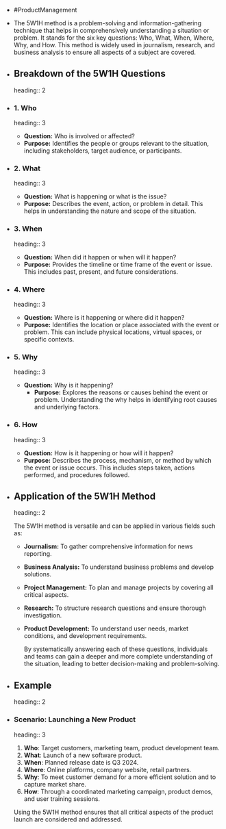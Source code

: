 - #ProductManagement
- The 5W1H method is a problem-solving and information-gathering technique that helps in comprehensively understanding a situation or problem. It stands for the six key questions: Who, What, When, Where, Why, and How. This method is widely used in journalism, research, and business analysis to ensure all aspects of a subject are covered.
- ## Breakdown of the 5W1H Questions
  heading:: 2
- ### 1. Who
  heading:: 3
	- **Question:** Who is involved or affected?
	- **Purpose:** Identifies the people or groups relevant to the situation, including stakeholders, target audience, or participants.
- ### 2. What
  heading:: 3
	- **Question:** What is happening or what is the issue?
	- **Purpose:** Describes the event, action, or problem in detail. This helps in understanding the nature and scope of the situation.
- ### 3. When
  heading:: 3
	- **Question:** When did it happen or when will it happen?
	- **Purpose:** Provides the timeline or time frame of the event or issue. This includes past, present, and future considerations.
- ### 4. Where
  heading:: 3
	- **Question:** Where is it happening or where did it happen?
	- **Purpose:** Identifies the location or place associated with the event or problem. This can include physical locations, virtual spaces, or specific contexts.
- ### 5. Why
  heading:: 3
	- **Question:** Why is it happening?
		- **Purpose:** Explores the reasons or causes behind the event or problem. Understanding the why helps in identifying root causes and underlying factors.
- ### 6. How
  heading:: 3
	- **Question:** How is it happening or how will it happen?
	- **Purpose:** Describes the process, mechanism, or method by which the event or issue occurs. This includes steps taken, actions performed, and procedures followed.
- ## Application of the 5W1H Method
  heading:: 2
  
  The 5W1H method is versatile and can be applied in various fields such as:
	- **Journalism:** To gather comprehensive information for news reporting.
	- **Business Analysis:** To understand business problems and develop solutions.
	- **Project Management:** To plan and manage projects by covering all critical aspects.
	- **Research:** To structure research questions and ensure thorough investigation.
	- **Product Development:** To understand user needs, market conditions, and development requirements.
	  
	  By systematically answering each of these questions, individuals and teams can gain a deeper and more complete understanding of the situation, leading to better decision-making and problem-solving.
- ## Example
  heading:: 2
- ### Scenario: Launching a New Product
  heading:: 3
  
  1. **Who**: Target customers, marketing team, product development team.
  2. **What**: Launch of a new software product.
  3. **When**: Planned release date is Q3 2024.
  4. **Where**: Online platforms, company website, retail partners.
  5. **Why**: To meet customer demand for a more efficient solution and to capture market share.
  6. **How**: Through a coordinated marketing campaign, product demos, and user training sessions.
  
  Using the 5W1H method ensures that all critical aspects of the product launch are considered and addressed.